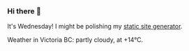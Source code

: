 ### Hi there :wave:

It's Wednesday! I might be polishing my [static site generator](https://github.com/bewuethr/pandoc-bash-blog).

Weather in Victoria BC: partly cloudy, at +14°C.
